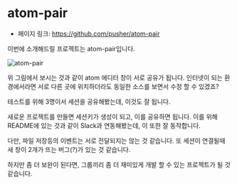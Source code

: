 # atom-pair

- 페이지 링크: https://github.com/pusher/atom-pair

이번에 소개해드릴 프로젝트는 atom-pair입니다.

![atom-pair](https://raw.githubusercontent.com/pusher/atom-pair/master/images/demo.gif)

위 그림에서 보시는 것과 같이 atom 에디터 창이 서로 공유가 됩니다.
인터넷이 되는 환경에서라면 서로 다른 곳에 위치하더라도 동일한 소스를 보면서 수정 할 수 있겠죠?

테스트를 위해 3명이서 세션을 공유해봤는데, 이것도 잘 됩니다.

새로운 프로젝트를 만들면 세션키가 생성이 되고, 이를 공유하면 됩니다. 이를 위해 README에 있는 것과 같이
Slack과 연동해봤는데, 이 또한 잘 동작합니다.

다만, 파일 저장등의 이벤트는 서로 전달되지는 않는 것 같습니다. 또 세션이 연결될때 새 창이 2개가 뜨는 버그(?)가 있는 것 같습니다.

하지만 좀 더 보완이 된다면, 그룹끼리 좀 더 재미있게 개발 할 수 있는 프로젝트가 될 것 같습니다.
